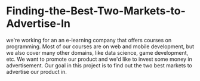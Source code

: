 # Finding-the-Best-Two-Markets-to-Advertise-In
we're working for an an e-learning company that offers courses on programming. Most of our courses are on web and mobile development, but we also cover many other domains, like data science, game development, etc. We want to promote our product and we'd like to invest some money in advertisement.  Our goal in this project is to find out the two best markets to advertise our product in.
